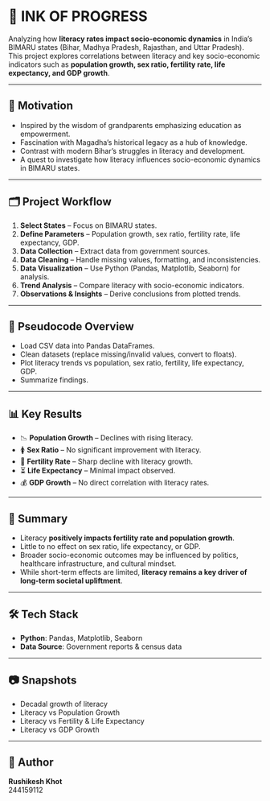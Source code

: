 # 📖 INK OF PROGRESS

Analyzing how **literacy rates impact socio-economic dynamics** in India’s BIMARU states (Bihar, Madhya Pradesh, Rajasthan, and Uttar Pradesh).  
This project explores correlations between literacy and key socio-economic indicators such as **population growth, sex ratio, fertility rate, life expectancy, and GDP growth**.

---

## 🚀 Motivation
- Inspired by the wisdom of grandparents emphasizing education as empowerment.  
- Fascination with Magadha’s historical legacy as a hub of knowledge.  
- Contrast with modern Bihar’s struggles in literacy and development.  
- A quest to investigate how literacy influences socio-economic dynamics in BIMARU states.

---

## 🗂️ Project Workflow
1. **Select States** – Focus on BIMARU states.  
2. **Define Parameters** – Population growth, sex ratio, fertility rate, life expectancy, GDP.  
3. **Data Collection** – Extract data from government sources.  
4. **Data Cleaning** – Handle missing values, formatting, and inconsistencies.  
5. **Data Visualization** – Use Python (Pandas, Matplotlib, Seaborn) for analysis.  
6. **Trend Analysis** – Compare literacy with socio-economic indicators.  
7. **Observations & Insights** – Derive conclusions from plotted trends.  

---

## 🧩 Pseudocode Overview
- Load CSV data into Pandas DataFrames.  
- Clean datasets (replace missing/invalid values, convert to floats).  
- Plot literacy trends vs population, sex ratio, fertility, life expectancy, GDP.  
- Summarize findings.

---

## 📊 Key Results
- 📉 **Population Growth** – Declines with rising literacy.  
- 🚺 **Sex Ratio** – No significant improvement with literacy.  
- 👶 **Fertility Rate** – Sharp decline with literacy growth.  
- ⏳ **Life Expectancy** – Minimal impact observed.  
- 💰 **GDP Growth** – No direct correlation with literacy rates.  

---

## 📌 Summary
- Literacy **positively impacts fertility rate and population growth**.  
- Little to no effect on sex ratio, life expectancy, or GDP.  
- Broader socio-economic outcomes may be influenced by politics, healthcare infrastructure, and cultural mindset.  
- While short-term effects are limited, **literacy remains a key driver of long-term societal upliftment**.  

---

## 🛠️ Tech Stack
- **Python**: Pandas, Matplotlib, Seaborn  
- **Data Source**: Government reports & census data  

---

## 📷 Snapshots
- Decadal growth of literacy  
- Literacy vs Population Growth  
- Literacy vs Fertility & Life Expectancy  
- Literacy vs GDP Growth  

---

## 🙌 Author
**Rushikesh Khot**  
244159112  

